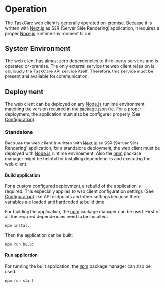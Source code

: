 # Operation

The TaskCare web client is generally operated on-premise. Because it is written
with [Next.js](https://nextjs.org/) as SSR (Server Side Rendering) application, it
requires a proper [Node.js](https://nodejs.org/) runtime environment to run.

## System Environment

The web client has almost zero dependencies to third-party services and is
operated on-premise. The only external service the web client relies on is
obviously the [TaskCare API](https://github.com/MuellerConstantin/taskcare-api)
service itself. Therefore, this service must be present and available for
communication.

## Deployment

The web client can be deployed on any [Node.js](https://nodejs.org/) runtime
environment matching the version required in the [package.json](/package.json)
file. For a proper deployment, the application must also be configured properly
(See [Configuration](./configuration.md)).

### Standalone

Because the web client is written with [Next.js](https://nextjs.org/) as SSR
(Server Side Rendering) application, for a standalone deployment, the web client
must be deployed with [Node.js](https://nodejs.org/) runtime environment. Also the
[npm](https://www.npmjs.com/) package manager might be helpful for installing
dependencies and executing the web client.

#### Build application

For a custom configured deployment, a rebuild of the application is required. This
especially applies to web client configuration settings
(See [Configuration](docs/configuration.md)) like API endpoints and other settings
because these variables are loaded and hardcoded at build time.

For building the application, the [npm](https://www.npmjs.com/) package manager
can be used. First of all the required dependencies need to be installed:

```bash
npm install
```

Then the application can be built:

```bash
npm run build
```

#### Run application

For running the built application, the [npm](https://www.npmjs.com/) package manager
can also be used.

```bash
npm run start
```
